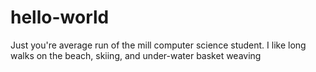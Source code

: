 # hello-world

  Just you're average run of the mill computer science student.
  I like long walks on the beach, skiing, and under-water basket weaving
